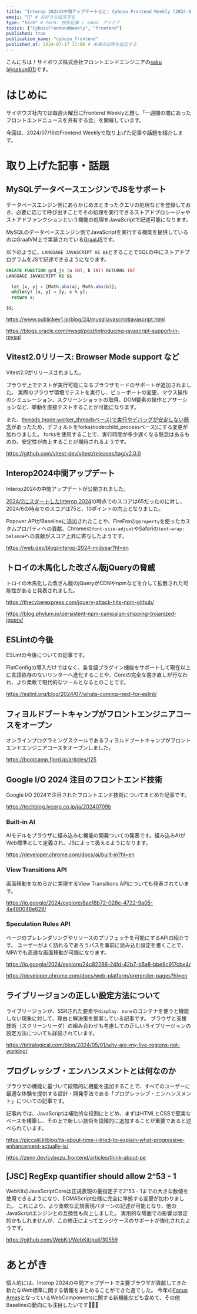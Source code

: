 ```yaml
---
title: "Interop 2024の中間アップデートなど: Cybozu Frontend Weekly (2024-07-16号)" # 目立ったニュースを選ぶ
emoji: "🌻" # お好きな絵文字を
type: "tech" # tech: 技術記事 / idea: アイデア
topics: ["CybozuFrontendWeekly", "frontend"]
published: true
publication_name: "cybozu_frontend"
published_at: 2024-07-17 17:00 # 未来の日時を指定する
---
```


こんにちは！サイボウズ株式会社フロントエンドエンジニアの[saku (@sakupi01)](https://x.com/sakupi01)です。

# はじめに

サイボウズ社内では毎週火曜日にFrontend Weeklyと題し「一週間の間にあったフロントエンドニュースを共有する会」を開催しています。

今回は、2024/07/16のFrontend Weeklyで取り上げた記事や話題を紹介します。

# 取り上げた記事・話題

## MySQLデータベースエンジンでJSをサポート
<!-- textlint-disable -->
データベースエンジン側にあらかじめまとまったクエリの処理などを登録しておき、必要に応じて呼び出すことでその処理を実行できるストアドプロシージャやストアドファンクションという機能の処理をJavaScriptで記述可能になります。
<!-- textlint-enable -->
MySQLのデータベースエンジン側でJavaScriptを実行する機能を提供しているのはGraalVM上で実装されている[GraalJS](https://github.com/oracle/graaljs)です。

以下のように、`LANGUAGE JAVASCRIPT AS $$`とすることでSQLの中にストアドプログラムをJSで記述できるようになります。

```sql
CREATE FUNCTION gcd_js (a INT, b INT) RETURNS INT 
LANGUAGE JAVASCRIPT AS $$

  let [x, y] = [Math.abs(a), Math.abs(b)];
  while(y) [x, y] = [y, x % y];
  return x;

$$;
```

https://www.publickey1.jp/blog/24/mysqljavascriptjavascript.html 

https://blogs.oracle.com/mysql/post/introducing-javascript-support-in-mysql

## Vitest2.0リリース: Browser Mode support など

Vitest2.0がリリースされました。

ブラウザ上でテストが実行可能になるブラウザモードのサポートが追加されました。
実際のブラウザ環境でテストを実行し、ビューポートの変更、マウス操作のシミュレーション、スクリーンショットの取得、DOM要素の操作とアサーションなど、挙動を直接テストすることが可能になります。

また、[threads (node:worker_threadsベース)で実行やデバッグが安定しない懸念](https://github.com/vitest-dev/vitest/pull/5047)があったため、デフォルトをforks(node:child_processベース)にする変更が加わりました。
forksを使用することで、実行時間が多少遅くなる懸念はあるものの、安定性が向上することが期待されるようです。

https://github.com/vitest-dev/vitest/releases/tag/v2.0.0 

## Interop2024中間アップデート

Interop2024の中間アップデートが公開されました。

[2024/2にスタートしたInterop 2024](https://zenn.dev/cybozu_frontend/articles/few-2024-02-06#the-web-just-gets-better-with-interop-2024)の時点でのスコアは65だったのに対し、2024/6の時点でのスコアは75と、10ポイントの向上となりました。

Popover APIがBaselineに追加されたことや、FireFoxの`@property`を使ったカスタムプロパティへの貢献、Chromeの`font-size-adjust`やSafariの`text-wrap: balance`への貢献がスコア上昇に寄与したようです。

https://web.dev/blog/interop-2024-midyear?hl=en

## トロイの木馬化した改ざん版jQueryの脅威

トロイの木馬化した改ざん版のjQueryがCDNやnpmなどを介して拡散された可能性があると発表されました。

https://thecyberexpress.com/jquery-attack-hits-npm-github/ 

https://blog.phylum.io/persistent-npm-campaign-shipping-trojanized-jquery/ 

## ESLintの今後

ESLintの今後についての記事です。

FlatConfigの導入だけではなく、各言語プラグイン機能をサポートして現在以上に言語依存のないリンターへ進化することや、Coreの完全な書き直しが行なわれ、より柔軟で現代的なツールとなるとのことです。

https://eslint.org/blog/2024/07/whats-coming-next-for-eslint/ 

## フィヨルドブートキャンプがフロントエンジニアコースをオープン

オンラインプログラミングスクールであるフィヨルドブートキャンプがフロントエンドエンジニアコースをオープンしました。

https://bootcamp.fjord.jp/articles/125 

## Google I/O 2024 注目のフロントエンド技術

Google I/O 2024で注目されたフロントエンド技術についてまとめた記事です。

https://techblog.lycorp.co.jp/ja/20240709b 

### Built-in AI

AIモデルをブラウザに組み込みむ機能の開発ついての発表です。組み込みAIがWeb標準として定義され、JSによって扱えるようになります。

https://developer.chrome.com/docs/ai/built-in?hl=en

### View Transitions API

画面移動をなめらかに実現するView Transitions APIについても発表されています。

https://io.google/2024/explore/8ae18b72-028e-4722-9a05-4a480048e629/

### Speculation Rules API

ページのプレレンダリングやリソースのプリフェッチを可能にするAPIの紹介です。
ユーザーがよく訪れるであろうパスを事前に読み込む設定を書くことで、MPAでも高速な画面移動が可能になります。

https://io.google/2024/explore/24c82286-24fd-42b7-b5a8-bbe9c917cbe4/

https://developer.chrome.com/docs/web-platform/prerender-pages?hl=en

## ライブリージョンの正しい設定方法について

ライブリージョンが、SSRされた要素や`display: none`のコンテナを使うと機能しない現象に対して、理由と解決策を提案している記事です。
ブラウザと支援技術（スクリーンリーダ）の組み合わせも考慮しての正しいライブリージョンの設定方法についても詳説されています。

https://tetralogical.com/blog/2024/05/01/why-are-my-live-regions-not-working/ 

## プログレッシブ・エンハンスメントとは何なのか

ブラウザの機能に基づいて段階的に機能を追加することで、すべてのユーザーに最適な体験を提供する設計・開発手法である「プログレッシブ・エンハンスメント」についての記事です。

記事内では、JavaScriptは補助的な役割にとどめ、まずはHTMLとCSSで堅実なベースを構築し、その上で新しい技術を段階的に追加することが重要であると述べられています。

https://piccalil.li/blog/its-about-time-i-tried-to-explain-what-progressive-enhancement-actually-is/ 

https://zenn.dev/cybozu_frontend/articles/think-about-pe 

## [JSC] RegExp quantifier should allow 2^53 - 1 

WebKitのJavaScriptCoreは正規表現の量指定子で2^53 - 1までの大きな数値を使用できるようになり、ECMAScript仕様に完全に準拠する変更が加わりました。
これにより、より柔軟な正規表現パターンの記述が可能となり、他のJavaScriptエンジンとの互換性も向上しました。
実用的な場面での影響は限定的かもしれませんが、この修正によってエッジケースのサポートが強化されたようです。

https://github.com/WebKit/WebKit/pull/30559 

# あとがき

個人的には、Interop 2024の中間アップデートで主要ブラウザが貢献してきた新たなWeb標準に関する情報をまとめることができた週でした。
今年の[Focus Areas](https://web.dev/blog/interop-2024#all_focus_areas_for_2024)となっているWebComponentsに関する新機能なども含めて、その他Baselineの動向にも注目したいです🤸🏻‍♀️
